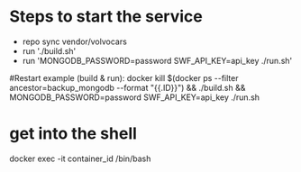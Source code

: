 # Steps to start the service

* repo sync vendor/volvocars
* run './build.sh'
* run 'MONGODB_PASSWORD=password SWF_API_KEY=api_key ./run.sh'

#Restart example (build & run):
docker kill $(docker ps --filter ancestor=backup_mongodb --format "{{.ID}}") && ./build.sh && MONGODB_PASSWORD=password SWF_API_KEY=api_key ./run.sh

# get into the shell
docker exec -it container_id /bin/bash
